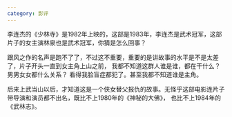 ```yaml
---
category: 影评
---
```

李连杰的《少林寺》是1982年上映的，这部是1983年，李连杰是武术冠军，这部片子的女主演林泉也是武术冠军，你猜是怎么回事？

跟风之作的名声是跑不了了，不过这不重要，重要的是讲故事的水平是不是太差了，片子开头一直到女主角上山之前，
我都不知道这群人谁是谁，都在干什么？男男女女都什么关系？ 看得我脸盲症都犯了。甚至我都不知道谁是主角。

后来上武当山以后，才知道这是一个侠女替父报仇的故事。无怪乎这部电影连片子带导演和演员都不出名，既比不上1980年的《神秘的大佛》，
也比不上1984年的《武林志》。
